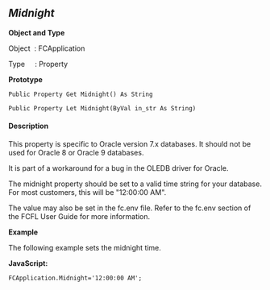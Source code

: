 _Midnight_
----------

**Object and Type**

Object  : FCApplication

Type     : Property

**Prototype**

```
Public Property Get Midnight() As String
```

```
Public Property Let Midnight(ByVal in_str As String)
```

#### Description

This property is specific to Oracle version 7.x databases. It should not be used for Oracle 8 or Oracle 9 databases.

It is part of a workaround for a bug in the OLEDB driver for Oracle.

The midnight property should be set to a valid time string for your database. For most customers, this will be "12:00:00 AM".

The value may also be set in the fc.env file. Refer to the fc.env section of the FCFL User Guide for more information.

**Example**

The following example sets the midnight time.

**JavaScript:**
```
FCApplication.Midnight='12:00:00 AM';
```
